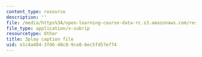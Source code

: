 ```yaml
---
content_type: resource
description: ''
file: /media/https%3A/open-learning-course-data-rc.s3.amazonaws.com/res-6-012-introduction-to-probability-spring-2018/e1c4a4843fd640c89ce86ec5fd57e774_zbu8KQx9bqM.srt
file_type: application/x-subrip
resourcetype: Other
title: 3play caption file
uid: e1c4a484-3fd6-40c8-9ce8-6ec5fd57e774
---
```

